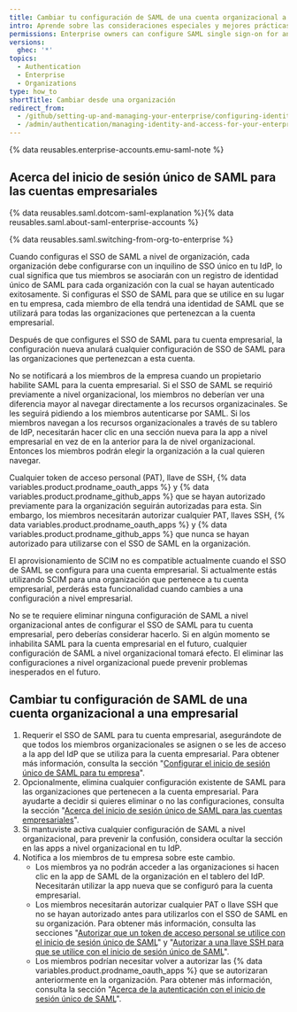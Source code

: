 ```yaml
---
title: Cambiar tu configuración de SAML de una cuenta organizacional a una empresarial
intro: Aprende sobre las consideraciones especiales y mejores prácticas para reemplazar una configuración de SAML a nivel organizacional con una configuración de SAML a nivel empresarial.
permissions: Enterprise owners can configure SAML single sign-on for an enterprise account.
versions:
  ghec: '*'
topics:
  - Authentication
  - Enterprise
  - Organizations
type: how_to
shortTitle: Cambiar desde una organización
redirect_from:
  - /github/setting-up-and-managing-your-enterprise/configuring-identity-and-access-management-for-your-enterprise-account/switching-your-saml-configuration-from-an-organization-to-an-enterprise-account
  - /admin/authentication/managing-identity-and-access-for-your-enterprise/switching-your-saml-configuration-from-an-organization-to-an-enterprise-account
---
```


{% data reusables.enterprise-accounts.emu-saml-note %}

## Acerca del inicio de sesión único de SAML para las cuentas empresariales

{% data reusables.saml.dotcom-saml-explanation %}{% data reusables.saml.about-saml-enterprise-accounts %}

{% data reusables.saml.switching-from-org-to-enterprise %}

Cuando configuras el SSO de SAML a nivel de organización, cada organización debe configurarse con un inquilino de SSO único en tu IdP, lo cual significa que tus miembros se asociarán con un registro de identidad único de SAML para cada organización con la cual se hayan autenticado exitosamente. Si configuras el SSO de SAML para que se utilice en su lugar en tu empresa, cada miembro de ella tendrá una identidad de SAML que se utilizará para todas las organizaciones que pertenezcan a la cuenta empresarial.

Después de que configures el SSO de SAML para tu cuenta empresarial, la configuración nueva anulará cualquier configuración de SSO de SAML para las organizaciones que pertenezcan a esta cuenta.

No se notificará a los miembros de la empresa cuando un propietario habilite SAML para la cuenta empresarial. Si el SSO de SAML se requirió previamente a nivel organizacional, los miembros no deberían ver una diferencia mayor al navegar directamente a los recursos organizacinales. Se les seguirá pidiendo a los miembros autenticarse por SAML. Si los miembros navegan a los recursos organizacionales a través de su tablero de IdP, necesitarán hacer clic en una sección nueva para la app a nivel empresarial en vez de en la anterior para la de nivel organizacional. Entonces los miembros podrán elegir la organización a la cual quieren navegar.

Cualquier token de acceso personal (PAT), llave de SSH, {% data variables.product.prodname_oauth_apps %} y {% data variables.product.prodname_github_apps %} que se hayan autorizado previamente para la organización seguirán autorizadas para esta. Sin embargo, los miembros necesitarán autorizar cualquier PAT, llaves SSH, {% data variables.product.prodname_oauth_apps %} y {% data variables.product.prodname_github_apps %} que nunca se hayan autorizado para utilizarse con el SSO de SAML en la organización.

El aprovisionamiento de SCIM no es compatible actualmente cuando el SSO de SAML se configura para una cuenta empresarial. Si actualmente estás utilizando SCIM para una organización que pertenece a tu cuenta empresarial, perderás esta funcionalidad cuando cambies a una configuración a nivel empresarial.

No se te requiere eliminar ninguna configuración de SAML a nivel organizacional antes de configurar el SSO de SAML para tu cuenta empresarial, pero deberías considerar hacerlo. Si en algún momento se inhabilita SAML para la cuenta empresarial en el futuro, cualquier configuración de SAML a nivel organizacional tomará efecto. El eliminar las configuraciones a nivel organizacional puede prevenir problemas inesperados en el futuro.

## Cambiar tu configuración de SAML de una cuenta organizacional a una empresarial

1. Requerir el SSO de SAML para tu cuenta empresarial, asegurándote de que todos los miembros organizacionales se asignen o se les de acceso a la app del IdP que se utiliza para la cuenta empresarial. Para obtener más información, consulta la sección "[Configurar el inicio de sesión único de SAML para tu empresa](/admin/authentication/managing-identity-and-access-for-your-enterprise/configuring-saml-single-sign-on-for-your-enterprise)".
1. Opcionalmente, elimina cualquier configuración existente de SAML para las organizaciones que pertenecen a la cuenta empresarial. Para ayudarte a decidir si quieres eliminar o no las configuraciones, consulta la sección "[Acerca del inicio de sesión único de SAML para las cuentas empresariales](#about-saml-single-sign-on-for-enterprise-accounts)".
1. Si mantuviste activa cualquier configuración de SAML a nivel organizacional, para prevenir la confusión, considera ocultar la sección en las apps a nivel organizacional en tu IdP.
1. Notifica a los miembros de tu empresa sobre este cambio.
   -  Los miembros ya no podrán acceder a las organizaciones si hacen clic en la app de SAML de la organización en el tablero del IdP. Necesitarán utilizar la app nueva que se configuró para la cuenta empresarial.
   - Los miembros necesitarán autorizar cualquier PAT o llave SSH que no se hayan autorizado antes para utilizarlos con el SSO de SAML en su organización. Para obtener más información, consulta las secciones "[Autorizar que un token de acceso personal se utilice con el inicio de sesión único de SAML](/github/authenticating-to-github/authenticating-with-saml-single-sign-on/authorizing-a-personal-access-token-for-use-with-saml-single-sign-on)" y "[Autorizar a una llave SSH para que se utilice con el inicio de sesión único de SAML](/github/authenticating-to-github/authenticating-with-saml-single-sign-on/authorizing-an-ssh-key-for-use-with-saml-single-sign-on)".
   - Los miembros podrían necesitar volver a autorizar las {% data variables.product.prodname_oauth_apps %} que se autorizaran anteriormente en la organización. Para obtener más información, consulta la sección "[Acerca de la autenticación con el inicio de sesión único de SAML](/github/authenticating-to-github/authenticating-with-saml-single-sign-on/about-authentication-with-saml-single-sign-on#about-oauth-apps-and-saml-sso)".
